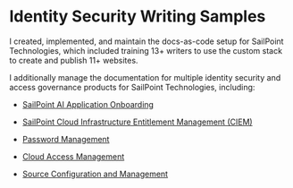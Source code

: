 # Identity Security Writing Samples

I created, implemented, and maintain the docs-as-code setup for SailPoint Technologies, which included training 13+ writers to use the custom stack to create and publish 11+ websites.

I additionally manage the documentation for multiple identity security and access governance products for SailPoint Technologies, including:

- [SailPoint AI Application Onboarding](https://documentation.sailpoint.com/saas/help/ai/app_onboarding/index.html)

- [SailPoint Cloud Infrastructure Entitlement Management (CIEM)](https://documentation.sailpoint.com/saas/help/ciem/index.html)

- [Password Management](https://documentation.sailpoint.com/saas/help/pwd/index.html)

- [Cloud Access Management](https://documentation.sailpoint.com/cam/help/)

- [Source Configuration and Management](https://documentation.sailpoint.com/saas/help/sources/index.html)
 